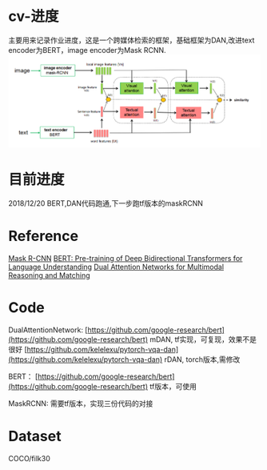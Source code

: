 # cv-进度
主要用来记录作业进度，这是一个跨媒体检索的框架，基础框架为DAN,改进text encoder为BERT，image encoder为Mask RCNN.
![image](https://github.com/Hxx2048/cv-/blob/master/framework.PNG)

# 目前进度
2018/12/20  BERT,DAN代码跑通,下一步跑tf版本的maskRCNN

# Reference
[Mask R-CNN](https://arxiv.org/pdf/1703.06870.pdf)  [BERT: Pre-training of Deep Bidirectional Transformers for Language Understanding](https://arxiv.org/pdf/1810.04805.pdf)  [Dual Attention Networks for Multimodal Reasoning and Matching](https://arxiv.org/pdf/1611.00471.pdf)

# Code
DualAttentionNetwork:
[https://github.com/google-research/bert](https://github.com/google-research/bert) mDAN, tf实现，可复现，效果不是很好
[https://github.com/kelelexu/pytorch-vqa-dan](https://github.com/kelelexu/pytorch-vqa-dan) rDAN, torch版本,需修改

BERT：
[https://github.com/google-research/bert](https://github.com/google-research/bert) tf版本，可使用

MaskRCNN:
需要tf版本，实现三份代码的对接

# Dataset
COCO/filk30

